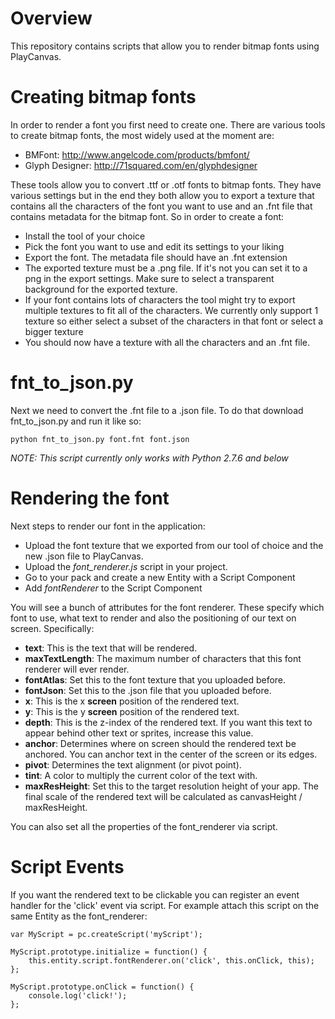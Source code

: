 Overview
====================================

This repository contains scripts that allow you to render bitmap fonts using PlayCanvas.

Creating bitmap fonts
=====================

In order to render a font you first need to create one. There are various tools to create bitmap fonts, the most widely used at the moment
are:
- BMFont: http://www.angelcode.com/products/bmfont/
- Glyph Designer: http://71squared.com/en/glyphdesigner

These tools allow you to convert .ttf or .otf fonts to bitmap fonts. They have various settings but in the end they both allow you to export
a texture that contains all the characters of the font you want to use and an .fnt file that contains metadata for the bitmap font. So in order to create a font:
- Install the tool of your choice
- Pick the font you want to use and edit its settings to your liking
- Export the font. The metadata file should have an .fnt extension
- The exported texture must be a .png file. If it's not you can set it to a png in the export settings. Make sure to select a transparent background for the exported texture.
- If your font contains lots of characters the tool might try to export multiple textures to fit all of the characters. We currently
only support 1 texture so either select a subset of the characters in that font or select a bigger texture
- You should now have a texture with all the characters and an .fnt file.

fnt_to_json.py
==============

Next we need to convert the .fnt file to a .json file. To do that download fnt_to_json.py and run it like so:
```
python fnt_to_json.py font.fnt font.json
```

*NOTE: This script currently only works with Python 2.7.6 and below*

Rendering the font
===================

Next steps to render our font in the application:
- Upload the font texture that we exported from our tool of choice and the new .json file to PlayCanvas.
- Upload the *font_renderer.js* script in your project.
- Go to your pack and create a new Entity with a Script Component
- Add *fontRenderer* to the Script Component

You will see a bunch of attributes for the font renderer. These specify which font to use, what text to render and also the positioning of our text on screen. Specifically:
- **text**: This is the text that will be rendered.
- **maxTextLength**: The maximum number of characters that this font renderer will ever render.
- **fontAtlas**: Set this to the font texture that you uploaded before.
- **fontJson**: Set this to the .json file that you uploaded before.
- **x**: This is the x **screen** position of the rendered text.
- **y**: This is the y **screen** position of the rendered text.
- **depth**: This is the z-index of the rendered text. If you want this text to appear behind other text or sprites, increase this value.
- **anchor**: Determines where on screen should the rendered text be anchored. You can anchor text in the center of the screen or its edges.
- **pivot**: Determines the text alignment (or pivot point).
- **tint**: A color to multiply the current color of the text with.
- **maxResHeight**: Set this to the target resolution height of your app. The final scale of the rendered text will be calculated as canvasHeight / maxResHeight.

You can also set all the properties of the font_renderer via script.

Script Events
=============

If you want the rendered text to be clickable you can register an event handler for the 'click' event via script. For example attach this
script on the same Entity as the font_renderer:

```
var MyScript = pc.createScript('myScript');

MyScript.prototype.initialize = function() {
    this.entity.script.fontRenderer.on('click', this.onClick, this);
};

MyScript.prototype.onClick = function() {
    console.log('click!');
};
```
